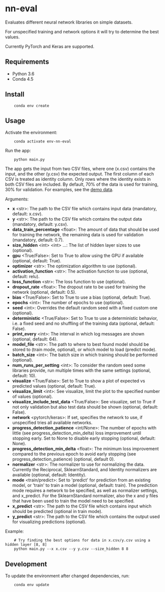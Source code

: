 nn-eval
=======

Evaluates different neural network libraries on simple datasets.

For unspecified training and network options it will try to determine the best values.

Currently PyTorch and Keras are supported.


Requirements
------------

* Python 3.6
* Conda 4.5


Install
-------

        conda env create


Usage
-----

Activate the environment:

        conda activate env-nn-eval

Run the app:

        python main.py

The app gets the input from two CSV files, where one (x.csv) contains the input, and the other (y.csv) the expected output.
The first column of each CSV is treated as identity column.
Only rows where the identity exists in both CSV files are included.
By default, 70% of the data is used for training, 30% for validation.
For examples, see the [demo data](data).

Arguments:

-   **x** \<str>\: The path to the CSV file which contains input data (mandatory, default: x.csv).
-   **y** \<str>\: The path to the CSV file which contains the output data (mandatory, default: y.csv).
-   **data_train_percentage** \<float>\: The amount of data that should be used for training the network, the remaining data is used for validation  (mandatory, default: 0.7).
-   **size_hidden** \<int\> \<int\> ...: The list of hidden layer sizes to use (optional).
-   **gpu** \<True/False\>: Set to True to allow using the GPU if available (optional, default: True).
-   **optimizer** \<str\>: The optimization algorithm to use (optional).
-   **activation_function** \<str\>: The activation function to use (optional, default: relu).
-   **loss_function** \<str\>: The loss function to use (optional).
-   **dropout_rate** \<float>\: The dropout rate to be used for training the network (optional, default: 0.5).
-   **bias** \<True/False\>: Set to True to use a bias (optional, default: True).
-   **epochs** \<int\>: The number of epochs to use (optional).
-   **seed** \<int\>: Overrides the default random seed with a fixed custom one (optional).
-   **deterministic** \<True/False\>: Set to True to use a deterministic behavior, i.e. a fixed seed and no shuffling of the training data (optional, default: False).
-   **print_every** \<int\>: The interval in which log messages are shown (optional, default: 64).
-   **model_file** \<str\>: The path to where to best found model should be stored to (train mode, optional), or which model to load (predict mode).
-   **batch_size** \<int\>: The batch size in which training should be performed (optional).
-   **num_runs_per_setting** \<int\>: To consider the random seed some libraries provide, run multiple times with the same settings (optional, default: 10).
-   **visualize** \<True/False\>: Set to True to show a plot of expected vs predicted values (optional, default: True).
-   **visualize_limit** \<int\>: See visualize, limit the plot to the specified number of values (optional).
-   **visualize_include_test_data** \<True/False\>: See visualize, set to True if not only validation but also test data should be shown (optional, default: False).
-   **network** \<pytorch/keras>: If set, specifies the network to use, if unspecified tries all available networks.
-   **progress_detection_patience** \<int/None\>: The number of epochs with little (see progress_detection_min_delta) loss improvement until stopping early. Set to None to disable early stopping (optional, default: None).
-   **progress_detection_min_delta** \<float>\: The minimum loss improvement compared to the previous epoch to avoid early stopping (see progress_detection_patience) (optional, default 0).
-   **normalizer** \<str\>: The normalizer to use for normalizing the data. Currently the Reciprocal, SklearnStandard, and Identity normalizers are available (optional, default: Identity).
-   **mode** \<train/predict\>: Set to 'predict' for prediction from an existing model, or 'train' to train a model (optional, default: train).
    The prediction mode requires a network to be specified, as well as normalizer settings, and x_predict. For the SklearnStandard normalizer, also the x and y files that have been used to train the model need to be specified.
-   **x_predict** \<str>\: The path to the CSV file which contains input which should be predicted (optional in train mode).
-   **y_predict** \<str>\: The path to the CSV file which contains the output used for visualizing predictions (optional).

Example:

        # Try finding the best options for data in x.csv/y.csv using a hidden layer [8, 8]
        python main.py --x x.csv --y y.csv --size_hidden 8 8


Development
-----------

To update the environment after changed dependencies, run:

        conda env update
